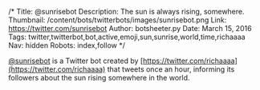 /*
Title: @sunrisebot
Description: The sun is always rising, somewhere.
Thumbnail: /content/bots/twitterbots/images/sunrisebot.png
Link: https://twitter.com/sunrisebot
Author: botsheeter.py
Date: March 15, 2016
Tags: twitter,twitterbot,bot,active,emoji,sun,sunrise,world,time,richaaaa
Nav: hidden
Robots: index,follow
*/

[@sunrisebot](https://twitter.com/sunrisebot) is a Twitter bot created by [https://twitter.com/richaaaa](https://twitter.com/richaaaa) that tweets once an hour, informing its followers about the sun rising somewhere in the world.
